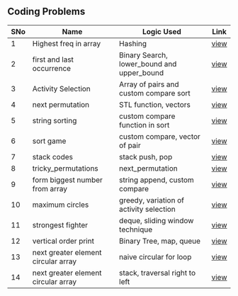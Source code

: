 ## Coding Problems

SNo | Name | Logic Used | Link |
----|------|------------|------|
1 | Highest freq in array | Hashing | [view](highest_freq.cpp)
2 | first and last occurrence | Binary Search, lower_bound and upper_bound | [view](first_last_occurrence.cpp)
3 | Activity Selection | Array of pairs and custom compare sort | [view](activity_selection.cpp) 
4 | next permutation | STL function, vectors | [view](next_permutation.cpp)
5 | string sorting | custom compare function in sort | [view](string_sort.cpp)
6 | sort game | custom compare, vector of pair | [view](sort_game.cpp)
7 | stack codes | stack push, pop | [view](stack_code.cpp)
8 | tricky_permutations | next_permutation | [view](tricky_permutations.cpp)
9 | form biggest number from array | string append, custom compare | [view](form_biggest_number.cpp)
10 | maximum circles | greedy, variation of activity selection | [view](maximum_circles.cpp)
11 | strongest fighter | deque, sliding window technique | [view](strongest_fighter.cpp)
12 | vertical order print | Binary Tree, map, queue | [view](vertical_order_print.cpp)
13 | next greater element circular array | naive circular for loop | [view](next_greater_element_naive.cpp)
14 | next greater element circular array | stack, traversal right to left | [view](NGE_circular_stack.cpp)